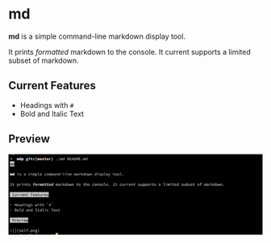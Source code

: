 # md

**md** is a simple command-line markdown display tool.

It prints *formatted* markdown to the console. It current supports a limited subset of markdown.

## Current Features

 - Headings with `#`
 - Bold and Italic Text

## Preview

![](self.png)
